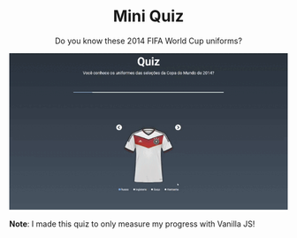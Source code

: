 
<h1 align="center">Mini Quiz</h1>


<p align="center">Do you know these 2014 FIFA World Cup uniforms?</p>


<img src="assets/images/apresentacao.gif"/>

</br>

**Note**: I made this quiz to only measure my progress with Vanilla JS! 